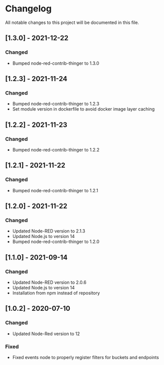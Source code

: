 # Changelog
All notable changes to this project will be documented in this file.

## [1.3.0] - 2021-12-22
### Changed
- Bumped node-red-contrib-thinger to 1.3.0

## [1.2.3] - 2021-11-24
### Changed
- Bumped node-red-contrib-thinger to 1.2.3
- Set module version in dockerfile to avoid docker image layer caching

## [1.2.2] - 2021-11-23
### Changed
- Bumped node-red-contrib-thinger to 1.2.2

## [1.2.1] - 2021-11-22
### Changed
- Bumped node-red-contrib-thinger to 1.2.1

## [1.2.0] - 2021-11-22
### Changed
- Updated Node-RED version to 2.1.3
- Updated Node.js to version 14
- Bumped node-red-contrib-thinger to 1.2.0

## [1.1.0] - 2021-09-14
### Changed
- Updated Node-RED version to 2.0.6
- Updated Node.js to version 14
- Installation from npm instead of repository

## [1.0.2] - 2020-07-10
### Changed
- Updated Node-Red version to 12

### Fixed
- Fixed events node to properly register filters for buckets and endpoints
